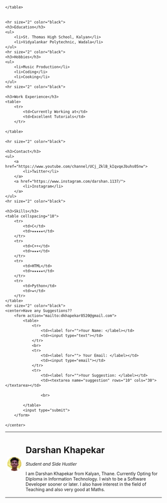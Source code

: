 <!DOCTYPE html>
<html>

<head>
    <meta charset="utf-8">
    <title>Darshan Khapekar</title>
</head>

<body>
    <table cellspacing="20">
        <tr>
            <td><img src="download-modified.png" alt="Darshan's Profile Picture"></td>
            <td>
                <h1>Darshan Khapekar</h1>
                <em>
                    <p>Student and Side Hustler</p>
                </em>
                <p>I am Darshan Khapekar from Kalyan, Thane. Currently Opting for Diploma in Information Technology. I
                    wish to be a Software Developer sooner or later. I also have interest in the field of Teaching and
                    also very good at Maths.</p>
            </td>
        </tr>

    </table>


    <hr size="2" color="black">
    <h3>Education</h3>
    <ul>
        <li>St. Thomas High School, Kalyan</li>
        <li>Vidyalankar Polytechnic, Wadala</li>
    </ul>
    <hr size="2" color="black">
    <h3>Hobbies</h3>
    <ul>
        <li>Music Production</li>
        <li>Coding</li>
        <li>Cooking</li>
    </ul>
    <hr size="2" color="black">

    <h3>Work Experience</h3>
    <table>
        <tr>
            <td>Currently Working at</td>
            <td>Excellent Tutorials</td>
        </tr>

    </table>

    <hr size="2" color="black">

    <h3>Contact</h3>
    <ul>
        <a href="https://www.youtube.com/channel/UCj_ZklB_kIqvqeJbuhs05nw">
            <li>Twitter</li>
        </a>
        <a href="https://www.instagram.com/darshan.1137/">
            <li>Instagram</li>
        </a>
    </ul>
    <hr size="2" color="black">

    <h3>Skills</h3>
    <table cellspacing="10">
        <tr>
            <td>C</td>
            <td>★★★★★</td>
        </tr>
        <tr>
            <td>C++</td>
            <td>★★★</td>
        </tr>
        <tr>
            <td>HTML</td>
            <td>★★★★★</td>
        </tr>
        <tr>
            <td>Python</td>
            <td>★</td>
        </tr>
    </table>
    <hr size="2" color="black">
    <center>Have any Suggestions??
        <form action="mailto:dkhapekar8520@gmail.com">
            <table>
                <tr>
                    <td><label for="">Your Name: </label></td>
                    <td><input type="text"></td>
                </tr>
                <br>
                <tr>
                    <td><label for=""> Your Email: </label></td>
                    <td><input type="email"></td>
                </tr>
                <tr>
                    <td><label for="">Your Suggestion: </label></td>
                    <td><textarea name="suggestion" rows="10" cols="30"></textarea></td>

                    <br>

            </table>
            <input type="submit">
        </form>

    </center>




</body>

</html>
